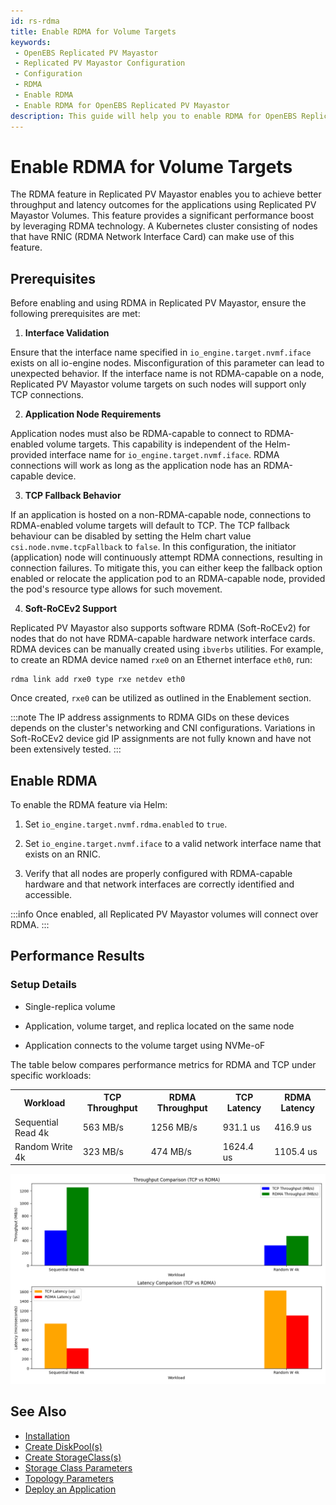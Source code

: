 ```yaml
---
id: rs-rdma
title: Enable RDMA for Volume Targets
keywords:
 - OpenEBS Replicated PV Mayastor
 - Replicated PV Mayastor Configuration
 - Configuration
 - RDMA
 - Enable RDMA
 - Enable RDMA for OpenEBS Replicated PV Mayastor
description: This guide will help you to enable RDMA for OpenEBS Replicated PV Mayastor.
---
```


# Enable RDMA for Volume Targets

The RDMA feature in Replicated PV Mayastor enables you to achieve better throughput and latency outcomes for the applications using Replicated PV Mayastor Volumes. This feature provides a significant performance boost by leveraging RDMA technology. A Kubernetes cluster consisting of nodes that have RNIC (RDMA Network Interface Card) can make use of this feature.

## Prerequisites

Before enabling and using RDMA in Replicated PV Mayastor, ensure the following prerequisites are met:

1. **Interface Validation**

  Ensure that the interface name specified in `io_engine.target.nvmf.iface` exists on all io-engine nodes. Misconfiguration of this parameter can lead to unexpected behavior.
  If the interface name is not RDMA-capable on a node, Replicated PV Mayastor volume targets on such nodes will support only TCP connections.

2. **Application Node Requirements**

  Application nodes must also be RDMA-capable to connect to RDMA-enabled volume targets. This capability is independent of the Helm-provided interface name for `io_engine.target.nvmf.iface`. RDMA connections will work as long as the application node has an RDMA-capable device.

3. **TCP Fallback Behavior**

  If an application is hosted on a non-RDMA-capable node, connections to RDMA-enabled volume targets will default to TCP. The TCP fallback behaviour can be disabled by setting the Helm chart value `csi.node.nvme.tcpFallback` to `false`. In this configuration, the initiator (application) node will continuously attempt RDMA connections, resulting in connection failures. To mitigate this, you can either keep the fallback option enabled or relocate the application pod to an RDMA-capable node, provided the pod's resource type allows for such movement.

4. **Soft-RoCEv2 Support**

  Replicated PV Mayastor also supports software RDMA (Soft-RoCEv2) for nodes that do not have RDMA-capable hardware network interface cards. RDMA devices can be manually created using `ibverbs` utilities. For example, to create an RDMA device named `rxe0` on an Ethernet interface `eth0`, run:

  ```
  rdma link add rxe0 type rxe netdev eth0
  ```

  Once created, `rxe0` can be utilized as outlined in the Enablement section.
  
  :::note
  The IP address assignments to RDMA GIDs on these devices depends on the cluster's networking and CNI configurations. Variations in Soft-RoCEv2 device gid IP assignments are not fully known and have not been extensively tested.
  :::

## Enable RDMA

To enable the RDMA feature via Helm:

1. Set `io_engine.target.nvmf.rdma.enabled` to `true`.

2. Set `io_engine.target.nvmf.iface` to a valid network interface name that exists on an RNIC.

3. Verify that all nodes are properly configured with RDMA-capable hardware and that network interfaces are correctly identified and accessible.

:::info
Once enabled, all Replicated PV Mayastor volumes will connect over RDMA.
:::

## Performance Results

### Setup Details

- Single-replica volume

- Application, volume target, and replica located on the same node

- Application connects to the volume target using NVMe-oF

The table below compares performance metrics for RDMA and TCP under specific workloads:

<table>
 <tr> 
 <th>Workload</th>
 <th>TCP Throughput</th>
 <th>RDMA Throughput</th>
 <th>TCP Latency</th>
 <th>RDMA Latency</th>
 </tr>
  <tr>
      <td>Sequential Read 4k</td>
      <td>563 MB/s</td>
      <td>1256 MB/s</td>
      <td>931.1 us</td>
      <td>416.9 us</td>
   </tr>
  <tr>
      <td>Random Write 4k</td>
      <td>323 MB/s</td>
      <td>474 MB/s</td>
      <td>1624.4 us</td>
      <td>1105.4 us</td>
   </tr>
</table>

![tcp-vs-rdma](../../../../assets/tcp-vs-rdma.png)

## See Also

- [Installation](../../../quickstart-guide/installation.md)
- [Create DiskPool(s)](../configuration/rs-create-diskpool.md)
- [Create StorageClass(s)](../configuration/rs-create-storageclass.md)
- [Storage Class Parameters](../configuration/rs-storage-class-parameters.md)
- [Topology Parameters](../configuration/rs-topology-parameters.md)
- [Deploy an Application](../configuration/rs-deployment.md)